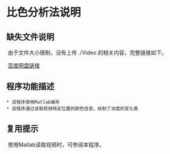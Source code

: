 # 比色分析法说明

## 缺失文件说明

​	由于文件大小限制，没有上传 ./Video 的相关内容，完整链接如下。

​	[百度网盘链接](https://pan.baidu.com/s/1f2v4NkUwLiWVfohyfd6krg?pwd=d207 )

## 程序功能描述

	* 该程序使用Matlab编写
	* 该程序通过读取视频特定位置的颜色信息，绘制了浓度的变化表

## 复用提示

​	使用Matlab读取视频时，可参阅本程序。